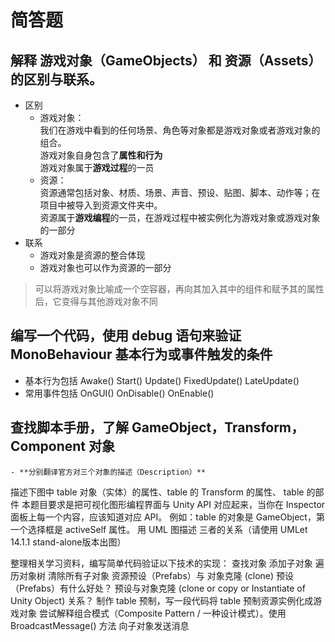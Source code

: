 # 简答题

## 解释 游戏对象（GameObjects） 和 资源（Assets）的区别与联系。


- 区别
	- 游戏对象：<br />我们在游戏中看到的任何场景、角色等对象都是游戏对象或者游戏对象的组合。<br/>游戏对象自身包含了**属性和行为**<br />游戏对象属于**游戏过程**的一员
	- 资源：<br />资源通常包括对象、材质、场景、声音、预设、贴图、脚本、动作等；在项目中被导入到资源文件夹中。<br />资源属于**游戏编程**的一员，在游戏过程中被实例化为游戏对象或游戏对象的一部分
- 联系
	- 游戏对象是资源的整合体现
	- 游戏对象也可以作为资源的一部分

> 可以将游戏对象比喻成一个空容器，再向其加入其中的组件和赋予其的属性后，它变得与其他游戏对象不同

## 编写一个代码，使用 debug 语句来验证 MonoBehaviour 基本行为或事件触发的条件
- 基本行为包括 Awake() Start() Update() FixedUpdate() LateUpdate()
- 常用事件包括 OnGUI() OnDisable() OnEnable()


## 查找脚本手册，了解 GameObject，Transform，Component 对象	
	- **分别翻译官方对三个对象的描述（Description）**
描述下图中 table 对象（实体）的属性、table 的 Transform 的属性、 table 的部件 
本题目要求是把可视化图形编程界面与 Unity API 对应起来，当你在 Inspector 面板上每一个内容，应该知道对应 API。
例如：table 的对象是 GameObject，第一个选择框是 activeSelf 属性。
用 UML 图描述 三者的关系（请使用 UMLet 14.1.1 stand-alone版本出图）

整理相关学习资料，编写简单代码验证以下技术的实现： 
查找对象
添加子对象
遍历对象树
清除所有子对象
资源预设（Prefabs）与 对象克隆 (clone) 
预设（Prefabs）有什么好处？
预设与对象克隆 (clone or copy or Instantiate of Unity Object) 关系？
制作 table 预制，写一段代码将 table 预制资源实例化成游戏对象
尝试解释组合模式（Composite Pattern / 一种设计模式）。使用 BroadcastMessage() 方法 
向子对象发送消息
